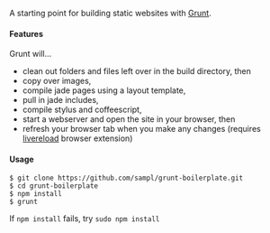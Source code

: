 A starting point for building static websites with [Grunt](http://24ways.org/2013/grunt-is-not-weird-and-hard/).

#### Features

Grunt will...
 - clean out folders and files left over in the build directory, then
 - copy over images,
 - compile jade pages using a layout template,
 - pull in jade includes,
 - compile stylus and coffeescript,
 - start a webserver and open the site in your browser, then
 - refresh your browser tab when you make any changes (requires [livereload](https://chrome.google.com/webstore/detail/livereload/jnihajbhpnppcggbcgedagnkighmdlei) browser extension)


#### Usage

```
$ git clone https://github.com/sampl/grunt-boilerplate.git
$ cd grunt-boilerplate
$ npm install
$ grunt
```

If `npm install` fails, try `sudo npm install`
